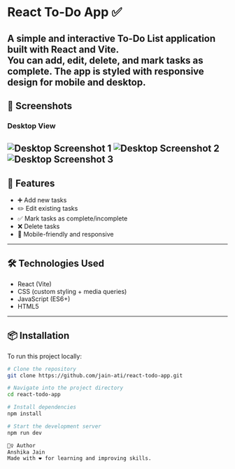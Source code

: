 # React To-Do App ✅

A simple and interactive To-Do List application built with **React** and **Vite**.  
You can add, edit, delete, and mark tasks as complete. The app is styled with responsive design for mobile and desktop.
---

## 📸 Screenshots
### Desktop View
![Desktop Screenshot 1](assets/Screenshot1.png)
![Desktop Screenshot 2](assets/Screenshot2.png)
![Desktop Screenshot 3](assets/Screenshot3.png)
---

## 📂 Features
- ➕ Add new tasks
- ✏️ Edit existing tasks
- ✅ Mark tasks as complete/incomplete
- ❌ Delete tasks
- 📱 Mobile-friendly and responsive
---

## 🛠️ Technologies Used
- React (Vite)
- CSS (custom styling + media queries)
- JavaScript (ES6+)
- HTML5
---

## 📦 Installation
To run this project locally:

```bash
# Clone the repository
git clone https://github.com/jain-ati/react-todo-app.git

# Navigate into the project directory
cd react-todo-app

# Install dependencies
npm install

# Start the development server
npm run dev

🙋‍♀️ Author
Anshika Jain
Made with ❤️ for learning and improving skills.
